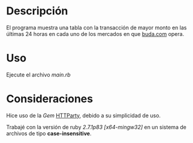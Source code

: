 # Descripción
El programa muestra una tabla con la transacción de mayor monto en las últimas 24 horas en cada uno de los mercados en que [buda.com](https://www.buda.com/) opera.

# Uso
Ejecute el archivo *main.rb*

# Consideraciones
Hice uso de la *Gem* [HTTParty](https://github.com/jnunemaker/httparty), debido a su simplicidad de uso.

Trabajé con la versión de ruby *2.7.1p83 \[x64-mingw32\]* en un sistema de archivos de tipo **case-insensitive**.